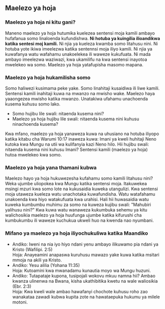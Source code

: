 ## Maelezo ya hoja

### Maelezo ya hoja ni kitu gani?

Maneno maelezo ya hoja hutumika kuelezea sentensi moja kamili ambayo hufafanua somo linaloenda kufundishwa. **Ni hotuba ya kuingilia ilioandikwa katika sentesi moj kamili.** Ni njia ya kueleza kwamba somo litahusu nini. Ni hotuba yote ikiwa imeelezwa katika sentennsi moja iliyo kamili. Ni njia ya kuwafanya watu wafahamu unakoelekea ili waweze kukufuata. Ni mada ambayo imeelezwa waziwazi, kwa ukamilifu na kwa sentensi inayotoa mwelekeo wa somo. Maelezo ya hoja yatafupisha masomo mapana. 

### Maelezo ya hoja hukamilisha somo

Somo haliwezi kusimama peke yake. Somo linahitaji kusaidiwa ili liwe kamili. Sentensi kamili inahitaji kuwa na mwanzo na mwisho wake. Maelezo haya yaaongezea mwisho katika mwanzo. Unatakiwa ufahamu unachoenda kusema kuhusu somo lako.
 
* Somo hujibu lile swali: nitaenda kusema nini?
* Maelezo ya hoja hujibu lile swali: nitaenda kusema nini kuhusu ninachoenda kusema?

Kwa mfano, maelezo ya hoja yanaweza kuwa na uhusiano na hotuba iliyopo katika kitabu cha Warumi 10:17 inaweza kuwa: Imani ya kweli huhitaji Neno kutoka kwa Mungu na utii wa kulifanyia kazi Neno hilo. Hii hujibu swali: nitaenda kusema nini kuhusu Imani? Sentensi kamili (maelezo ya hoja) hutoa mwelekeo kwa somo.

### Maelezo ya hoja yana thamani kubwa 

Maelezo hayo ya hoja hukuwezesha kufahamu somo kamili litahusu nini? Weka ujumbe uliopokea kwa Mungu katika sentensi moja. Itakuwekea msingi mzuri kwa somo lote na kukusaidia kuweka utangulizi. Kwa sentensi moja utaweza kueleza watu unachotaka kuwafundisha. Watu watafahamu unakoenda kwa hiyo watakufuata kwa urahisi. Hali hii huwasaidia watu kuweka kumbumbu muhimu za somo na kuweza kujibu swali: "Mahubiri yalihusu nini?" Kwa kuwa watu wanaweza kukumbuka sehemu ya kitu walichosikia maelezo ya hoja huufunga ujumbe katika kifurushi cha kumbukumbu ili waweze kuchukua ukweli huo na kwenda nao nyumbani. 

### Mifano ya maelezo ya hoja iliyochukuliwa katika Maandiko

* Andiko: Iweni na nia iyo hiyo ndani yenu ambayo ilikuwamo pia ndani ya Kristo (Wafilipi. 2:5)  
	Hoja: Anayeamini anapaswa kuruhusu mawazo yake kuwa katika msitari mmoja na akili ya Kristo.
* Andiko: Yesu alilia (Yohana 11:35)  
	Hoja: Kutoamini kwa mwanadamu kunautia moyo wa Mungu huzuni.
* Andiko: Tutapataje kupona, tusipojali wokovu mkuu namna hii? Ambao kwanza ulinenwa na Bwana, kisha ukathibitika kwetu na wale waliosikia (Ebr. 2:3)  
	Hoja: Kwa kweli wale ambao hawafanyi chochote kuhusu roho zao wanakataa zawadi kubwa kupita zote na hawataepuka hukumu ya milele motoni.

	